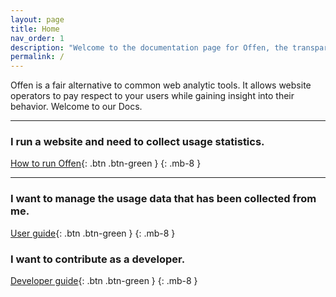 ```yaml
---
layout: page
title: Home
nav_order: 1
description: "Welcome to the documentation page for Offen, the transparent web analytic tool. Featuring guides for operators, users and developers."
permalink: /
---
```


Offen is a fair alternative to common web analytic tools. It allows website operators to pay respect to your users while gaining insight into their behavior. Welcome to our Docs.

---

### I run a website and need to collect usage statistics.

[How to run Offen](/running-offen/){: .btn .btn-green }
{: .mb-8 }

---

### I want to manage the usage data that has been collected from me.

[User guide](/using-offen/){: .btn .btn-green }
{: .mb-8 }

### I want to contribute as a developer.

[Developer guide](/developing-offen/){: .btn .btn-green }
{: .mb-8 }
